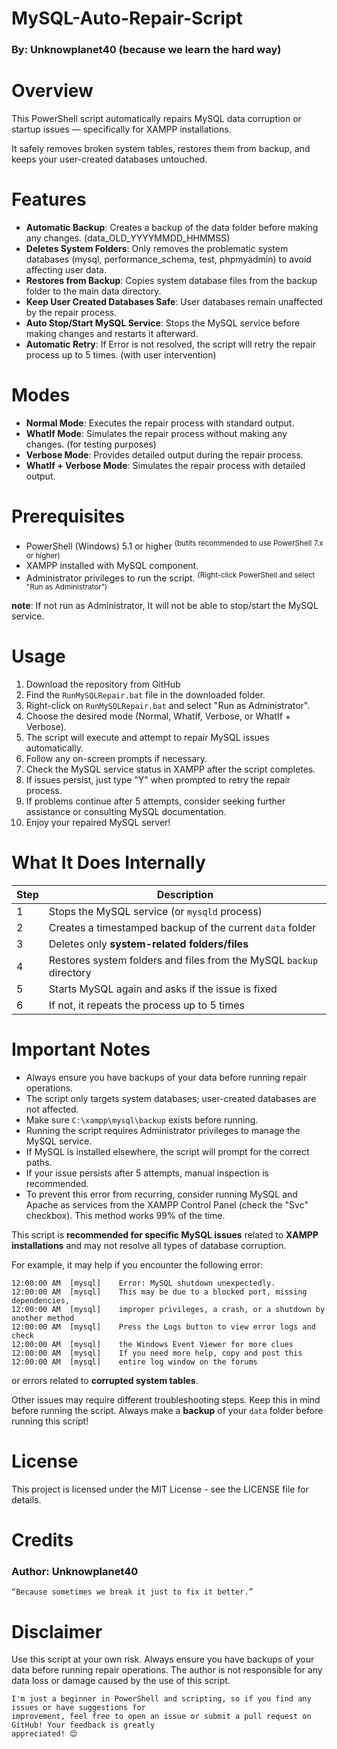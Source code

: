 # MySQL-Auto-Repair-Script
### By: **Unknowplanet40** (because we learn the hard way)

# Overview
This PowerShell script automatically repairs MySQL data corruption or startup issues — specifically for XAMPP installations.

It safely removes broken system tables, restores them from backup, and keeps your user-created databases untouched.

# Features
- **Automatic Backup**: Creates a backup of the data folder before making any changes. (data_OLD_YYYYMMDD_HHMMSS)
- **Deletes System Folders**: Only removes the problematic system databases (mysql, performance_schema, test, phpmyadmin) to avoid affecting user data.
- **Restores from Backup**: Copies system database files from the backup folder to the main data directory.
- **Keep User Created Databases Safe**: User databases remain unaffected by the repair process.
- **Auto Stop/Start MySQL Service**: Stops the MySQL service before making changes and restarts it afterward.
- **Automatic Retry**: If Error is not resolved, the script will retry the repair process up to 5 times. (with user intervention)

# Modes
- **Normal Mode**: Executes the repair process with standard output.
- **WhatIf Mode**: Simulates the repair process without making any changes. (for testing purposes)
- **Verbose Mode**: Provides detailed output during the repair process.
- **WhatIf + Verbose Mode**: Simulates the repair process with detailed output.

# Prerequisites
- PowerShell (Windows) 5.1 or higher <sup> (butits recommended to use PowerShell 7.x or higher)</sup>
- XAMPP installed with MySQL component.
- Administrator privileges to run the script. <sup> (Right-click PowerShell and select "Run as Administrator")</sup>

**note**: If not run as Administrator, It will not be able to stop/start the MySQL service.

# Usage
1. Download the repository from GitHub
2. Find the `RunMySQLRepair.bat` file in the downloaded folder.
3. Right-click on `RunMySQLRepair.bat` and select "Run as Administrator".
4. Choose the desired mode (Normal, WhatIf, Verbose, or WhatIf + Verbose).
5. The script will execute and attempt to repair MySQL issues automatically.
6. Follow any on-screen prompts if necessary.
7. Check the MySQL service status in XAMPP after the script completes.
8. If issues persist, just type "Y" when prompted to retry the repair process.
9. If problems continue after 5 attempts, consider seeking further assistance or consulting MySQL documentation.
10. Enjoy your repaired MySQL server!

# What It Does Internally
|Step | Description |
|-----|-------------|
|1 | Stops the MySQL service (or `mysqld` process) |
|2 | Creates a timestamped backup of the current `data` folder |
|3 | Deletes only **system-related folders/files** |
|4 | Restores system folders and files from the MySQL `backup` directory |
|5 | Starts MySQL again and asks if the issue is fixed |
|6 | If not, it repeats the process up to 5 times |
# Important Notes
- Always ensure you have backups of your data before running repair operations.
- The script only targets system databases; user-created databases are not affected.
- Make sure `C:\xampp\mysql\backup` exists before running.
- Running the script requires Administrator privileges to manage the MySQL service.
- If MySQL is installed elsewhere, the script will prompt for the correct paths.
- If your issue persists after 5 attempts, manual inspection is recommended.
- To prevent this error from recurring, consider running MySQL and Apache as services from the XAMPP Control Panel (check the "Svc" checkbox). This method works 99% of the time.

This script is **recommended for specific MySQL issues** related to **XAMPP installations** and may not resolve all types of database corruption.

For example, it may help if you encounter the following error:
```log
12:00:00 AM  [mysql] 	Error: MySQL shutdown unexpectedly.
12:00:00 AM  [mysql] 	This may be due to a blocked port, missing dependencies, 
12:00:00 AM  [mysql] 	improper privileges, a crash, or a shutdown by another method
12:00:00 AM  [mysql] 	Press the Logs button to view error logs and check
12:00:00 AM  [mysql] 	the Windows Event Viewer for more clues
12:00:00 AM  [mysql] 	If you need more help, copy and post this
12:00:00 AM  [mysql] 	entire log window on the forums

```
or errors related to **corrupted system tables**.

Other issues may require different troubleshooting steps. Keep this in mind before running the script.
Always make a **backup** of your `data` folder before running this script!

# License
This project is licensed under the MIT License - see the LICENSE file for details.

# Credits

### Author: **Unknowplanet40**
    “Because sometimes we break it just to fix it better.”

# Disclaimer
Use this script at your own risk. Always ensure you have backups of your data before running repair operations. The author is not responsible for any data loss or damage caused by the use of this script.

    I'm just a beginner in PowerShell and scripting, so if you find any issues or have suggestions for
    improvement, feel free to open an issue or submit a pull request on GitHub! Your feedback is greatly
    appreciated! 😊
